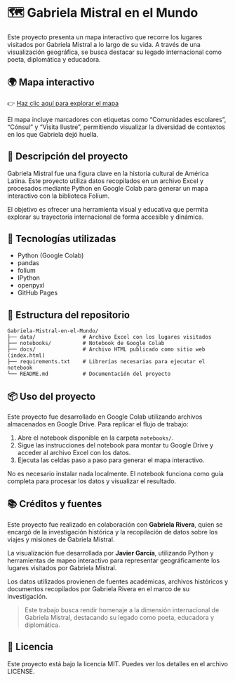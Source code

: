 # 🗺️ Gabriela Mistral en el Mundo

Este proyecto presenta un mapa interactivo que recorre los lugares visitados por Gabriela Mistral a lo largo de su vida. A través de una visualización geográfica, se busca destacar su legado internacional como poeta, diplomática y educadora.

## 🌍 Mapa interactivo

👉 [Haz clic aquí para explorar el mapa](https://popex404.github.io/Gabriela-Mistral-en-el-Mundo/)

El mapa incluye marcadores con etiquetas como “Comunidades escolares”, “Cónsul” y “Visita Ilustre”, permitiendo visualizar la diversidad de contextos en los que Gabriela dejó huella.

## 📘 Descripción del proyecto

Gabriela Mistral fue una figura clave en la historia cultural de América Latina. Este proyecto utiliza datos recopilados en un archivo Excel y procesados mediante Python en Google Colab para generar un mapa interactivo con la biblioteca Folium.

El objetivo es ofrecer una herramienta visual y educativa que permita explorar su trayectoria internacional de forma accesible y dinámica.

## 🧪 Tecnologías utilizadas

- Python (Google Colab)
- pandas
- folium
- IPython
- openpyxl
- GitHub Pages

## 📂 Estructura del repositorio

```
Gabriela-Mistral-en-el-Mundo/
├── data/               # Archivo Excel con los lugares visitados
├── notebooks/          # Notebook de Google Colab
├── docs/               # Archivo HTML publicado como sitio web (index.html)
├── requirements.txt    # Librerías necesarias para ejecutar el notebook
└── README.md           # Documentación del proyecto
```

## 📦 Uso del proyecto

Este proyecto fue desarrollado en Google Colab utilizando archivos almacenados en Google Drive. Para replicar el flujo de trabajo:

1. Abre el notebook disponible en la carpeta `notebooks/`.
2. Sigue las instrucciones del notebook para montar tu Google Drive y acceder al archivo Excel con los datos.
3. Ejecuta las celdas paso a paso para generar el mapa interactivo.

No es necesario instalar nada localmente. El notebook funciona como guía completa para procesar los datos y visualizar el resultado.

## 📚 Créditos y fuentes

Este proyecto fue realizado en colaboración con **Gabriela Rivera**, quien se encargó de la investigación histórica y la recopilación de datos sobre los viajes y misiones de Gabriela Mistral.

La visualización fue desarrollada por **Javier García**, utilizando Python y herramientas de mapeo interactivo para representar geográficamente los lugares visitados por Gabriela Mistral.

Los datos utilizados provienen de fuentes académicas, archivos históricos y documentos recopilados por Gabriela Rivera en el marco de su investigación.

> Este trabajo busca rendir homenaje a la dimensión internacional de Gabriela Mistral, destacando su legado como poeta, educadora y diplomática.

## 📝 Licencia

Este proyecto está bajo la licencia MIT. Puedes ver los detalles en el archivo LICENSE.
